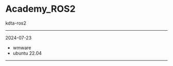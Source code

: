 # Academy_ROS2
kdta-ros2

---------------------------------------------------
2024-07-23

- wmware
- ubuntu 22.04


---------------------------------------------------